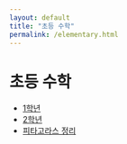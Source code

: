 ```yaml
---
layout: default
title: "초등 수학"
permalink: /elementary.html
---
```


# 초등 수학

- [1학년](./elementary/elementary_gradle1.html)
- [2학년](./elementary/elementary_gradle2.html)
- [피타고라스 정리](/elementary_pythagoras.html)
